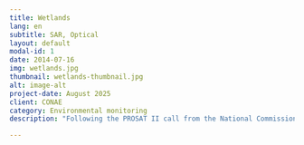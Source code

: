 ```yaml
---
title: Wetlands
lang: en
subtitle: SAR, Optical
layout: default
modal-id: 1
date: 2014-07-16
img: wetlands.jpg
thumbnail: wetlands-thumbnail.jpg
alt: image-alt
project-date: August 2025
client: CONAE
category: Environmental monitoring
description: "Following the PROSAT II call from the National Commission for Space Activities (CONAE), a system was developed using active microwave polarimetric satellite information from the Argentine SAOCOM Mission, together with other optical and radar satellite data, for monitoring wetlands in Argentina (in line with the use of satellite information for wetland inventory programs). Work was carried out in pilot wetland landscape units: the Ramsar Site in the Upper Delta (Entre Ríos Province), Concepción del Uruguay (Entre Ríos Province), and Bajo de los Saladillos (Santa Fe Province). The first objective was to develop a catalog of backscatter coefficients (active microwave, C and L bands) and spectral responses (visible and reflective infrared) associated with the wetland types in the study areas.\nThe catalog is an interactive dashboard that displays graphs for each wetland type, allowing users to view spectral signatures or characteristic backscatter (mean values and deviation or range of variation) for a selected period, as well as the temporal dynamics of backscatter or synthetic indices derived from optical satellite data. The dashboard was designed with two modalities: a) exploratory, in which each user can obtain graphs by freely filtering by scene type, date, and wetland type; b) guided, in which pre-built graphs are accessed, accompanied by an interpretation made by the consultants (for example, differences between dry and wet periods, or analysis of differences between wetland types). It is useful for managers involved in wetland mapping, as it provides a summary and interpretation of SAR and optical information."

---
```

